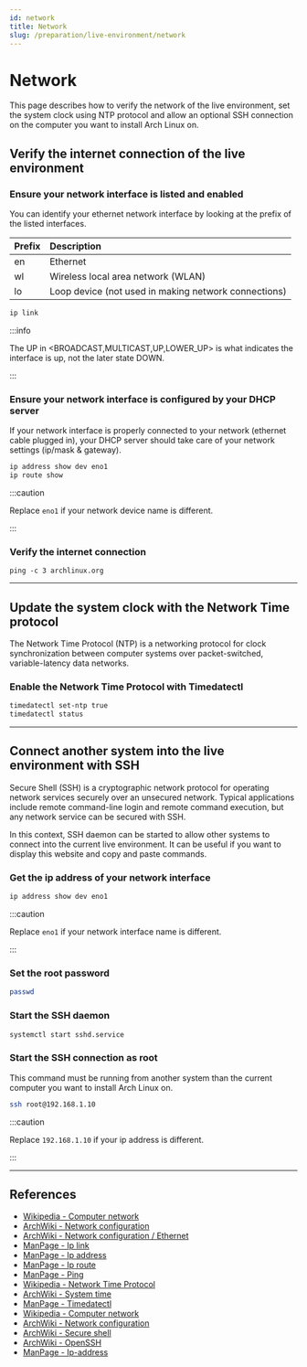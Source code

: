 ```yaml
---
id: network
title: Network
slug: /preparation/live-environment/network
---
```


# Network
This page describes how to verify the network of the live environment, set the system clock using NTP protocol and allow an optional SSH connection on the computer you want to install Arch Linux on.

## Verify the internet connection of the live environment

### Ensure your network interface is listed and enabled
You can identify your ethernet network interface by looking at the prefix of the listed interfaces. 

| Prefix | Description                                          |
| :----- | :--------------------------------------------------- |
| en     | Ethernet                                             |
| wl     | Wireless local area network (WLAN)                   |
| lo     | Loop device (not used in making network connections) |

``` bash
ip link
```

:::info

The UP in <BROADCAST,MULTICAST,UP,LOWER_UP> is what indicates the interface is up, not the later state DOWN.

:::

### Ensure your network interface is configured by your DHCP server
If your network interface is properly connected to your network (ethernet cable plugged in), your DHCP server should take care of your network settings (ip/mask & gateway).

``` bash
ip address show dev eno1
ip route show
```

:::caution

Replace `eno1` if your network device name is different.

:::

### Verify the internet connection

```
ping -c 3 archlinux.org
```

---

## Update the system clock with the Network Time protocol

The Network Time Protocol (NTP) is a networking protocol for clock synchronization between computer systems over packet-switched, variable-latency data networks.

### Enable the Network Time Protocol with Timedatectl

``` bash
timedatectl set-ntp true
timedatectl status
```

---

## Connect another system into the live environment with SSH

Secure Shell (SSH) is a cryptographic network protocol for operating network services securely over an unsecured network. Typical applications include remote command-line login and remote command execution, but any network service can be secured with SSH.

In this context, SSH daemon can be started to allow other systems to connect into the current live environment. It can be useful if you want to display this website and copy and paste commands.

### Get the ip address of your network interface

``` bash
ip address show dev eno1
```

:::caution

Replace `eno1` if your network interface name is different.

:::

### Set the root password

``` bash
passwd
```

### Start the SSH daemon

``` bash
systemctl start sshd.service
```

### Start the SSH connection as root

This command must be running from another system than the current computer you want to install Arch Linux on.

``` bash
ssh root@192.168.1.10
```

:::caution

Replace `192.168.1.10` if your ip address is different.

:::

---

## References

- [Wikipedia - Computer network](https://en.wikipedia.org/wiki/Computer_network)
- [ArchWiki - Network configuration](https://wiki.archlinux.org/index.php/Network_configuration)
- [ArchWiki - Network configuration / Ethernet](https://wiki.archlinux.org/index.php/Network_configuration/Ethernet)
- [ManPage - Ip link](https://jlk.fjfi.cvut.cz/arch/manpages/man/core/iproute2/ip-link.8.en)
- [ManPage - Ip address](https://jlk.fjfi.cvut.cz/arch/manpages/man/core/iproute2/ip-address.8.en)
- [ManPage - Ip route](https://jlk.fjfi.cvut.cz/arch/manpages/man/core/iproute2/ip-route.8.en)
- [ManPage - Ping](https://jlk.fjfi.cvut.cz/arch/manpages/man/core/iputils/ping.8.en)
- [Wikipedia - Network Time Protocol](https://en.wikipedia.org/wiki/Network_Time_Protocol)
- [ArchWiki - System time](https://wiki.archlinux.org/index.php/System_time)
- [ManPage - Timedatectl](https://jlk.fjfi.cvut.cz/arch/manpages/man/core/systemd/timedatectl.1.en)
- [Wikipedia - Computer network](https://en.wikipedia.org/wiki/Computer_network)
- [ArchWiki - Network configuration](https://wiki.archlinux.org/index.php/Network_configuration#IP_addresses)
- [ArchWiki - Secure shell](https://wiki.archlinux.org/index.php/Secure_Shell)
- [ArchWiki - OpenSSH](https://wiki.archlinux.org/index.php/OpenSSH#Server_usage)
- [ManPage - Ip-address](https://jlk.fjfi.cvut.cz/arch/manpages/man/core/iproute2/ip-address.8.en)
